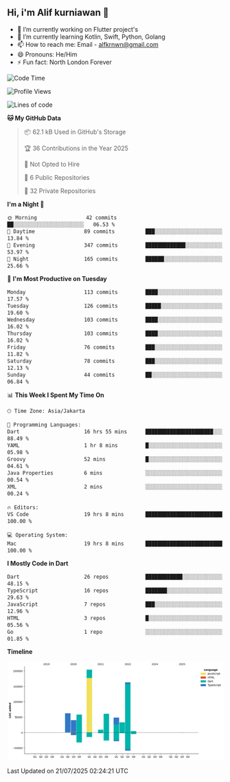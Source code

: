 ## Hi, i'm Alif kurniawan 👋

- 🔭 I’m currently working on Flutter project's
- 🌱 I’m currently learning Kotlin, Swift, Python, Golang
- 📫 How to reach me: Email - alfkrnwn@gmail.com
- 😄 Pronouns: He/Him
- ⚡ Fun fact: North London Forever

<!--START_SECTION:waka-->
![Code Time](http://img.shields.io/badge/Code%20Time-140%20hrs%203%20mins-blue)

![Profile Views](http://img.shields.io/badge/Profile%20Views-33-blue)

![Lines of code](https://img.shields.io/badge/From%20Hello%20World%20I%27ve%20Written-683.5%20thousand%20lines%20of%20code-blue)

**🐱 My GitHub Data** 

> 📦 62.1 kB Used in GitHub's Storage 
 > 
> 🏆 36 Contributions in the Year 2025
 > 
> 🚫 Not Opted to Hire
 > 
> 📜 6 Public Repositories 
 > 
> 🔑 32 Private Repositories 
 > 
**I'm a Night 🦉** 

```text
🌞 Morning                42 commits          ██░░░░░░░░░░░░░░░░░░░░░░░   06.53 % 
🌆 Daytime                89 commits          ███░░░░░░░░░░░░░░░░░░░░░░   13.84 % 
🌃 Evening                347 commits         █████████████░░░░░░░░░░░░   53.97 % 
🌙 Night                  165 commits         ██████░░░░░░░░░░░░░░░░░░░   25.66 % 
```
📅 **I'm Most Productive on Tuesday** 

```text
Monday                   113 commits         ████░░░░░░░░░░░░░░░░░░░░░   17.57 % 
Tuesday                  126 commits         █████░░░░░░░░░░░░░░░░░░░░   19.60 % 
Wednesday                103 commits         ████░░░░░░░░░░░░░░░░░░░░░   16.02 % 
Thursday                 103 commits         ████░░░░░░░░░░░░░░░░░░░░░   16.02 % 
Friday                   76 commits          ███░░░░░░░░░░░░░░░░░░░░░░   11.82 % 
Saturday                 78 commits          ███░░░░░░░░░░░░░░░░░░░░░░   12.13 % 
Sunday                   44 commits          ██░░░░░░░░░░░░░░░░░░░░░░░   06.84 % 
```


📊 **This Week I Spent My Time On** 

```text
🕑︎ Time Zone: Asia/Jakarta

💬 Programming Languages: 
Dart                     16 hrs 55 mins      ██████████████████████░░░   88.49 % 
YAML                     1 hr 8 mins         █░░░░░░░░░░░░░░░░░░░░░░░░   05.98 % 
Groovy                   52 mins             █░░░░░░░░░░░░░░░░░░░░░░░░   04.61 % 
Java Properties          6 mins              ░░░░░░░░░░░░░░░░░░░░░░░░░   00.54 % 
XML                      2 mins              ░░░░░░░░░░░░░░░░░░░░░░░░░   00.24 % 

🔥 Editors: 
VS Code                  19 hrs 8 mins       █████████████████████████   100.00 % 

💻 Operating System: 
Mac                      19 hrs 8 mins       █████████████████████████   100.00 % 
```

**I Mostly Code in Dart** 

```text
Dart                     26 repos            ████████████░░░░░░░░░░░░░   48.15 % 
TypeScript               16 repos            ███████░░░░░░░░░░░░░░░░░░   29.63 % 
JavaScript               7 repos             ███░░░░░░░░░░░░░░░░░░░░░░   12.96 % 
HTML                     3 repos             █░░░░░░░░░░░░░░░░░░░░░░░░   05.56 % 
Go                       1 repo              ░░░░░░░░░░░░░░░░░░░░░░░░░   01.85 % 
```



**Timeline**

![Lines of Code chart](https://raw.githubusercontent.com/awanderer11/awanderer11/main/assets/bar_graph.png)


 Last Updated on 21/07/2025 02:24:21 UTC
<!--END_SECTION:waka-->
